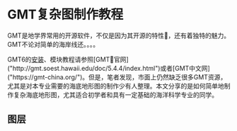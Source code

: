 # GMT复杂图制作教程
GMT是地学界常用的开源软件，不仅是因为其开源的特性，还有着独特的魅力。GMT不论对简单的海岸线还。。。。

GMT6的[安装]("https://cosscholar.coding.me/2018/10/22/post_19/")、模块教程请参照[GMT官网]("http://gmt.soest.hawaii.edu/doc/5.4.4/index.html")或者[GMT中文网]("https://gmt-china.org/")。但是，笔者发现，市面上仍然缺乏很多GMT资源，尤其是对本专业需要的海底地形图的制作少有人整理。本文分享的是如何简单地制作复杂海底地形图，尤其适合初学者和具有一定基础的海洋科学专业的同学。



## 图层



